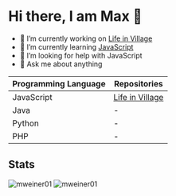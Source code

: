# Hi there, I am Max 👋

- 🔭 I’m currently working on [Life in Village](https://github.com/mweiner01/lifeinvillage_node)
- 🌱 I’m currently learning [JavaScript](https://developer.mozilla.org/en-US/docs/Web/JavaScript)
- 🤔 I’m looking for help with JavaScript
- 💬 Ask me about anything

| Programming Language | Repositories |
| ------ | ------ |
| JavaScript | [Life in Village](https://github.com/mweiner01/lifeinvillage_node) |
| Java | - |
| Python | - |
| PHP | - |

## Stats
![mweiner01](https://github-readme-stats.vercel.app/api?username=mweiner01&count_private=true&hide_border=true&show_icons=true&include_all_commits=true)
![mweiner01](https://github-readme-stats.vercel.app/api/top-langs/?username=mweiner01&layout=compact&hide_border=true)
